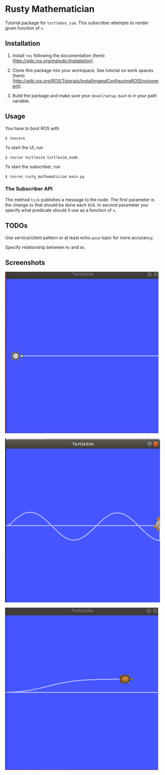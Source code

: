 # Rusty Mathematician

Tutorial package for `turtlebot_sim`. This subscriber attempts to render given function of `x`.

## Installation
1. Install `ros` following the documentation (here)[http://wiki.ros.org/melodic/Installation].

2. Clone this package into your workspace. See tutorial on work spaces (here)[http://wiki.ros.org/ROS/Tutorials/InstallingandConfiguringROSEnvironment].

3. Build the package and make sure your `devel/setup.bash` is in your path variable.

## Usage
You have to boot ROS with

`$ roscore`

To start the UI, run

`$ rosrun turtlesim turtlesim_node`

To start the subscriber, run

`$ rosrun rusty_mathematician main.py`

### The Subscriber API
The method `tick` publishes a message to the node.
The first parameter is the change `dx` that should be done each tick.
In second parameter you specify what predicate should it use as a function of `x`.

## TODOs
Use service/client pattern or at least echo `pose` topic for more accurancy.

Specify relationship between `Hz` and `dx`.

## Screenshots

![drawing axis x](_screenshots/axis.png "Turtlebot draws axis x")

![sinus attempt](_screenshots/sin.png "Attempting sinus")

![sinus attempt](_screenshots/natural.png "1 / (1 + E^-x)")
